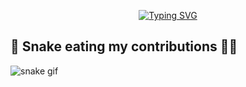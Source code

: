 <a href="https://git.io/typing-svg">
<p align='center'>
<img src="https://readme-typing-svg.herokuapp.com?font=Fira+Code&weight=900&size=30&pause=1000&color=F70000&width=435&lines=Hey+There!%2C+%F0%9F%91%8B;Nice+to+meet+you....%F0%9F%98%87;Myself+Sreeshankar%2C+aka.+Sanju+%F0%9F%98%8C;From+Kerala%2C+India+%F0%9F%87%AE%F0%9F%87%B3%F0%9F%93%8D" alt="Typing SVG" />
</a>
</p>

## 🐍 Snake eating my contributions 🙂😂
![snake gif](https://github.com/Sanju0910/Sanju0910/blob/output/github-contribution-grid-snake.svg)

